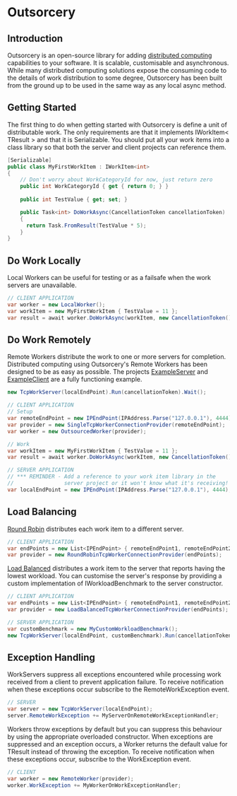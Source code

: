 Outsorcery
==========

Introduction
------------
Outsorcery is an open-source library for adding [distributed computing](http://en.wikipedia.org/wiki/Distributed_computing) capabilities to your software.  It is scalable, customisable and asynchronous.  While many distributed computing solutions expose the consuming code to the details of work distribution to some degree, Outsorcery has been built from the ground up to be used in the same way as any local async method.

Getting Started
---------------
The first thing to do when getting started with Outsorcery is define a unit of distributable work. The only requirements are that it implements IWorkItem< TResult > and that it is Serializable.  You should put all your work items into a class library so that both the server and client projects can reference them.

```csharp
[Serializable]
public class MyFirstWorkItem : IWorkItem<int>
{
    // Don't worry about WorkCategoryId for now, just return zero
    public int WorkCategoryId { get { return 0; } }
    
    public int TestValue { get; set; }

    public Task<int> DoWorkAsync(CancellationToken cancellationToken)
    {
      return Task.FromResult(TestValue * 5);
    }
}            
```

Do Work Locally
---------------
Local Workers can be useful for testing or as a failsafe when the work servers are unavailable.

```csharp
// CLIENT APPLICATION
var worker = new LocalWorker();
var workItem = new MyFirstWorkItem { TestValue = 11 };
var result = await worker.DoWorkAsync(workItem, new CancellationToken());
```

Do Work Remotely
----------------
Remote Workers distribute the work to one or more servers for completion. Distributed computing using Outsorcery's Remote Workers has been designed to be as easy as possible. The projects [ExampleServer](https://github.com/SteveLillis/Outsorcery/tree/master/Outsorcery.ExampleServer) and [ExampleClient](https://github.com/SteveLillis/Outsorcery/tree/master/Outsorcery.ExampleClient) are a fully functioning example.

```csharp
new TcpWorkServer(localEndPoint).Run(cancellationToken).Wait();

// CLIENT APPLICATION
// Setup
var remoteEndPoint = new IPEndPoint(IPAddress.Parse("127.0.0.1"), 4444); 
var provider = new SingleTcpWorkerConnectionProvider(remoteEndPoint);
var worker = new OutsourcedWorker(provider);

// Work
var workItem = new MyFirstWorkItem { TestValue = 11 };
var result = await worker.DoWorkAsync(workItem, new CancellationToken());

// SERVER APPLICATION
// *** REMINDER - Add a reference to your work item library in the 
//                server project or it won't know what it's receiving! ***
var localEndPoint = new IPEndPoint(IPAddress.Parse("127.0.0.1"), 4444);

```

Load Balancing
--------------
[Round Robin](https://github.com/SteveLillis/Outsorcery/blob/master/Outsorcery/RoundRobinTcpWorkerConnectionProvider.cs) distributes each work item to a different server.

```csharp
// CLIENT APPLICATION
var endPoints = new List<IPEndPoint> { remoteEndPoint1, remoteEndPoint2, ... };
var provider = new RoundRobinTcpWorkerConnectionProvider(endPoints);
```

[Load Balanced](https://github.com/SteveLillis/Outsorcery/blob/master/Outsorcery/LoadBalancedTcpWorkerConnectionProvider.cs) distributes a work item to the server that reports having the lowest workload. You can customise the server's response by providing a custom implementation of IWorkloadBenchmark to the server constructor.

```csharp
// CLIENT APPLICATION
var endPoints = new List<IPEndPoint> { remoteEndPoint1, remoteEndPoint2, ... };
var provider = new LoadBalancedTcpWorkerConnectionProvider(endPoints);

// SERVER APPLICATION
var customBenchmark = new MyCustomWorkloadBenchmark();
new TcpWorkServer(localEndPoint, customBenchmark).Run(cancellationToken).Wait();
```

Exception Handling
--------------
WorkServers suppress all exceptions encountered while processing work received from a client to prevent application failure. To receive notification when these exceptions occur subscribe to the RemoteWorkException event.

```csharp
// SERVER
var server = new TcpWorkServer(localEndPoint);
server.RemoteWorkException += MyServerOnRemoteWorkExceptionHandler;
```

Workers throw exceptions by default but you can suppress this behaviour by using the appropriate overloaded constructor.  When exceptions are suppressed and an exception occurs, a Worker returns the default value for TResult instead of throwing the exception.  To receive notification when these exceptions occur, subscribe to the WorkException event.

```csharp
// CLIENT
var worker = new RemoteWorker(provider);
worker.WorkException += MyWorkerOnWorkExceptionHandler;
```
